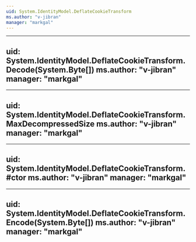 ```yaml
---
uid: System.IdentityModel.DeflateCookieTransform
ms.author: "v-jibran"
manager: "markgal"
---
```


---
uid: System.IdentityModel.DeflateCookieTransform.Decode(System.Byte[])
ms.author: "v-jibran"
manager: "markgal"
---

---
uid: System.IdentityModel.DeflateCookieTransform.MaxDecompressedSize
ms.author: "v-jibran"
manager: "markgal"
---

---
uid: System.IdentityModel.DeflateCookieTransform.#ctor
ms.author: "v-jibran"
manager: "markgal"
---

---
uid: System.IdentityModel.DeflateCookieTransform.Encode(System.Byte[])
ms.author: "v-jibran"
manager: "markgal"
---
